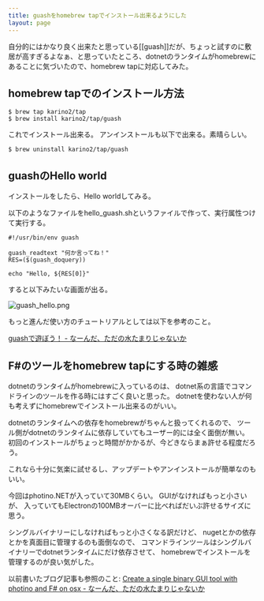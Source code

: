 ```yaml
---
title: guashをhomebrew tapでインストール出来るようにした
layout: page
---
```

自分的にはかなり良く出来たと思っている[[guash]]だが、ちょっと試すのに敷居が高すぎるよなぁ、と思っていたところ、dotnetのランタイムがhomebrewにあることに気づいたので、homebrew tapに対応してみた。

## homebrew tapでのインストール方法

```
$ brew tap karino2/tap
$ brew install karino2/tap/guash
```

これでインストール出来る。
アンインストールも以下で出来る。素晴らしい。

```
$ brew uninstall karino2/tap/guash
```

## guashのHello world

インストールをしたら、Hello worldしてみる。

以下のようなファイルをhello_guash.shというファイルで作って、実行属性つけて実行する。

```
#!/usr/bin/env guash

guash_readtext "何か言ってね！"
RES=($(guash_doquery))

echo "Hello, ${RES[0]}"
```

すると以下みたいな画面が出る。

![guash_hello.png](https://karino2.github.io/assets/images/2021-04/guash_hello.png)


もっと進んだ使い方のチュートリアルとしては以下を参考のこと。

[guashで遊ぼう！ - なーんだ、ただの水たまりじゃないか](https://karino2.github.io/2021/04/27/play_with_guash.html)

## F#のツールをhomebrew tapにする時の雑感

dotnetのランタイムがhomebrewに入っているのは、
dotnet系の言語でコマンドラインのツールを作る時にはすごく良いと思った。
dotnetを使わない人が何も考えずにhomebrewでインストール出来るのがいい。

dotnetのランタイムへの依存をhomebrewがちゃんと扱ってくれるので、
ツール側がdotnetのランタイムに依存していてもユーザー的には全く面倒が無い。
初回のインストールがちょっと時間がかかるが、今どきならまぁ許せる程度だろう。

これなら十分に気楽に試せるし、アップデートやアンインストールが簡単なのもいい。

今回はphotino.NETが入っていて30MBくらい。
GUIがなければもっと小さいが、
入っていてもElectronの100MBオーバーに比べればだいぶ許せるサイズに思う。

シングルバイナリーにしなければもっと小さくなる訳だけど、
nugetとかの依存とかを真面目に管理するのも面倒なので、
コマンドラインツールはシングルバイナリーでdotnetランタイムにだけ依存させて、
homebrewでインストールを管理するのが良い気がした。

以前書いたブログ記事も参照のこと: [Create a single binary GUI tool with photino and F# on osx - なーんだ、ただの水たまりじゃないか](https://karino2.github.io/2021/04/25/fsharp_de_photino.html)